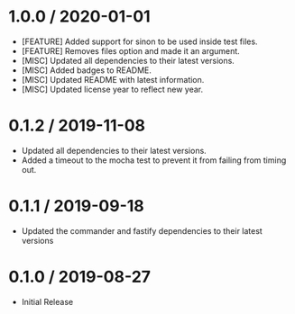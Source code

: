 1.0.0 / 2020-01-01
==================
- [FEATURE] Added support for sinon to be used inside test files.
- [FEATURE] Removes files option and made it an argument.
- [MISC] Updated all dependencies to their latest versions.
- [MISC] Added badges to README.
- [MISC] Updated README with latest information.
- [MISC] Updated license year to reflect new year.

0.1.2 / 2019-11-08
==================
- Updated all dependencies to their latest versions.
- Added a timeout to the mocha test to prevent it from failing from timing out.

0.1.1 / 2019-09-18
==================
- Updated the commander and fastify dependencies to their latest versions

0.1.0 / 2019-08-27
==================
- Initial Release